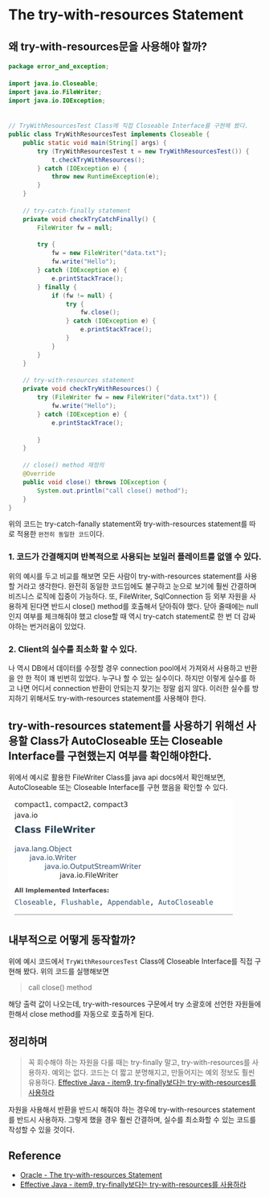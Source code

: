 # The try-with-resources Statement

## 왜 try-with-resources문을 사용해야 할까?

```java
package error_and_exception;

import java.io.Closeable;
import java.io.FileWriter;
import java.io.IOException;


// TryWithResourcesTest Class에 직접 Closeable Interface를 구현해 봤다.
public class TryWithResourcesTest implements Closeable {
	public static void main(String[] args) {
		try (TryWithResourcesTest t = new TryWithResourcesTest()) {
			t.checkTryWithResources();
		} catch (IOException e) {
			throw new RuntimeException(e);
		}
	}
	
	// try-catch-finally statement
	private void checkTryCatchFinally() {
		FileWriter fw = null;
		
		try {
			fw = new FileWriter("data.txt");
			fw.write("Hello");
		} catch (IOException e) {
			e.printStackTrace();
		} finally {
			if (fw != null) {
				try {
					fw.close();
				} catch (IOException e) {
					e.printStackTrace();
				}
			}
		}
	}
	
	// try-with-resources statement
	private void checkTryWithResources() {
		try (FileWriter fw = new FileWriter("data.txt")) {
			fw.write("Hello");
		} catch (IOException e) {
			e.printStackTrace();
		
		}
	}
	
	// close() method 재정의
	@Override
	public void close() throws IOException {
		System.out.println("call close() method");
	}
}


```

위의 코드는 try-catch-fanally statement와 try-with-resources statement를 따로 적용한 `완전히 동일한 코드`이다.

### 1. 코드가 간결해지며 반복적으로 사용되는 보일러 플레이트를 없앨 수 있다.
위의 예시를 두고 비교를 해보면 모든 사람이 try-with-resources statement를 사용할 거라고 생각한다.
완전히 동일한 코드임에도 불구하고 눈으로 보기에 훨씬 간결하며 비즈니스 로직에 집중이 가능하다. 
또, FileWriter, SqlConnection 등 외부 자원을 사용하게 된다면 반드시 close() method를 호출해서 닫아줘야 했다.
닫아 줄때에는 null인지 여부를 체크해줘야 했고 close할 때 역시 try-catch statement로 한 번 더 감싸야하는 번거러움이 있었다.

### 2. Client의 실수를 최소화 할 수 있다.
나 역시 DB에서 데이터를 수정할 경우 connection pool에서 가져와서 사용하고 반환을 안 한 적이 꽤 빈번히 있었다.
누구나 할 수 있는 실수이다. 하지만 이렇게 실수를 하고 나면 어디서 connection 반환이 안되는지 찾기는 정말 쉽지 않다. 
이러한 실수를 방지하기 위해서도 try-with-resources statement를 사용해야 한다.


## try-with-resources statement를 사용하기 위해선 사용할 Class가 AutoCloseable 또는 Closeable Interface를 구현했는지 여부를 확인해야한다.

위에서 예시로 활용한 FileWriter Class를 java api docs에서 확인해보면,
AutoCloseable 또는 Closeable Interface를 구현 했음을 확인할 수 있다.

![img.png](java-api-docs.png)



## 내부적으로 어떻게 동작할까?

위에 예시 코드에서 `TryWithResourcesTest` Class에 Closeable Interface를 직접 구현해 봤다.
위의 코드를 실행해보면 

> call close() method

해당 출력 값이 나오는데, try-with-resources 구문에서 try 소괄호에 선언한 자원들에 한해서 close method를 자동으로 호출하게 된다. 


## 정리하며

> 꼭 회수해야 하는 자원을 다룰 때는 try-finally 말고, try-with-resources를 사용하자. 예외는 없다.
> 코드는 더 짧고 분명해지고, 만들어지는 예외 정보도 훨씬 유용하다. [Effective Java - item9, try-finally보다는 try-with-resources를 사용하라]()

자원을 사용해서 반환을 반드시 해줘야 하는 경우에 try-with-resources statement를 반드시 사용하자. 
그렇게 했을 경우 훨씬 간결하며, 실수를 최소화할 수 있는 코드를 작성할 수 있을 것이다.



## Reference 

* [Oracle - The try-with-resources Statement](https://docs.oracle.com/javase/tutorial/essential/exceptions/tryResourceClose.html)
* [Effective Java - item9, try-finally보다는 try-with-resources를 사용하라]()